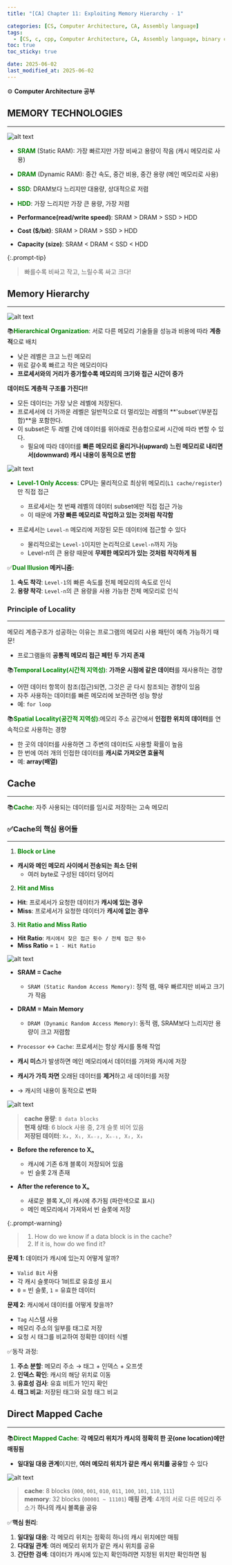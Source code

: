 ```yaml
---
title: "[CA] Chapter 11: Exploiting Memory Hierarchy - 1"

categories: [CS, Computer Architecture, CA, Assembly language]
tags:
  - [CS, c, cpp, Computer Architecture, CA, Assembly language, binary code]
toc: true
toc_sticky: true

date: 2025-06-02
last_modified_at: 2025-06-02
---
```

⚙ **Computer Architecture 공부**

## MEMORY TECHNOLOGIES
---
![alt text](MEMORY_TECHNOLOGIES.png)

* **<span style="color: #008000">SRAM</span>** (Static RAM): 가장 빠르지만 가장 비싸고 용량이 작음 (캐시 메모리로 사용)
* **<span style="color: #008000">DRAM</span>** (Dynamic RAM): 중간 속도, 중간 비용, 중간 용량 (메인 메모리로 사용)
* **<span style="color: #008000">SSD</span>**: DRAM보다 느리지만 대용량, 상대적으로 저렴
* **<span style="color: #008000">HDD</span>**: 가장 느리지만 가장 큰 용량, 가장 저렴

* **Performance(read/write speed)**: SRAM > DRAM > SSD > HDD
* **Cost ($/bit)**: SRAM > DRAM > SSD > HDD
* **Capacity (size)**: SRAM < DRAM < SSD < HDD

{:.prompt-tip}
> 빠를수록 비싸고 작고, 느릴수록 싸고 크다!

## Memory Hierarchy
---
![alt text](Memory_Hierarchy.png)

📚**<span style="color: #008000">Hierarchical Organization</span>**: 서로 다른 메모리 기술들을 성능과 비용에 따라 **계층적**으로 배치
* 낮은 레벨은 크고 느린 메모리
* 위로 갈수록 빠르고 작은 메모리이다
* **프로세서와의 거리가 증가할수록 메모리의 크기와 접근 시간이 증가**

**데이터도 계층적 구조를 가진다!!**
* 모든 데이터는 가장 낮은 레벨에 저장된다.
* 프로세서에 더 가까운 레벨은 일반적으로 더 멀리있는 레벨의 **'subset'(부분집합)**을 포함한다.
* 이 subset은 두 레벨 간에 데이터를 위아래로 전송함으로써 시간에 따라 변할 수 있다.
  * 필요에 따라 데이터를 **빠른 메모리로 올리거나(upward)** **느린 메모리로 내리면서(downward) 캐시 내용이 동적으로 변함**

![alt text](Memory_Hierarchy1.png)

* **<span style="color: #008000">Level-1 Only Access</span>**: CPU는 물리적으로 최상위 메모리(`L1 cache/register`)만 직접 접근
  * 프로세서는 첫 번째 레벨의 데이터 subset에만 직접 접근 가능
  * 이 때문에 **가장 빠른 메모리로 작업하고 있는 것처럼 착각함**

* 프로세서는 `Level-n` 메모리에 저장된 모든 데이터에 접근할 수 있다
  * 물리적으로는 `Level-1`이지만 논리적으로 `Level-n`까지 가능
  * Level-n의 큰 용량 때문에 **무제한 메모리가 있는 것처럼 착각하게 됨**

✅**<span style="color: #008000">Dual Illusion</span> 메커니즘:**  
1. **속도 착각**: `Level-1`의 빠른 속도를 전체 메모리의 속도로 인식
2. **용량 착각**: `Level-n`의 큰 용량을 사용 가능한 전체 메모리로 인식

### Principle of Locality
---
메모리 계층구조가 성공하는 이유는 프로그램의 메모리 사용 패턴이 예측 가능하기 때문! 
* 프로그램들의 **공통적 메모리 접근 페턴 두 가지 존재**

📚**<span style="color: #008000">Temporal Locality(시간적 지역성)</span>**: **가까운 시점에 같은 데이터**를 재사용하는 경향
* 어떤 데이터 항목이 참조(접근)되면, 그것은 곧 다시 참조되는 경향이 있음
* 자주 사용하는 데이터를 빠른 메모리에 보관하면 성능 향상
* 예: `for loop`

📚**<span style="color: #008000">Spatial Locality(공간적 지역성)</span>**:메모리 주소 공간에서 **인접한 위치의 데이터**를 연속적으로 사용하는 경향
* 한 곳의 데이터를 사용하면 그 주변의 데이터도 사용할 확률이 높음
* 한 번에 여러 개의 인접한 데이터를 **캐시로 가져오면 효율적**
* 예: **array(배열)**

## Cache
---
📚**<span style="color: #008000">Cache</span>**: 자주 사용되는 데이터를 임시로 저장하는 고속 메모리
### ✅Cache의 핵심 용어들
---
1. **<span style="color: #008000">Block or Line</span>**
* **캐시와 메인 메모리 사이에서 전송되는 최소 단위**
  * 여러 byte로 구성된 데이터 덩어리

2. **<span style="color: #008000">Hit and Miss</span>**
* **Hit**: 프로세서가 요청한 데이터가 **캐시에 있는 경우**
* **Miss**: 프로세서가 요청한 데이터가 **캐시에 없는 경우**

3. **<span style="color: #008000">Hit Ratio and Miss Ratio</span>**
* **Hit Ratio**: `캐시에서 찾은 접근 횟수 / 전체 접근 횟수`
* **Miss Ratio** = `1 - Hit Ratio`

![alt text](cachemachanism.png)

* **SRAM = Cache**
  * `SRAM (Static Random Access Memory)`: 정적 램, 매우 빠르지만 비싸고 크기가 작음
* **DRAM = Main Memory**
  * `DRAM (Dynamic Random Access Memory)`: 동적 램, SRAM보다 느리지만 용량이 크고 저렴함

* `Processor` ↔ `Cache`: 프로세서는 항상 캐시를 통해 작업

* **캐시 미스**가 발생하면 메인 메모리에서 데이터를 가져와 캐시에 저장
* **캐시가 가득 차면** 오래된 데이터를 **제거**하고 새 데이터를 저장
* → 캐시의 내용이 동적으로 변화

![alt text](cacherefer.png)
> **cache 용량**: `8 data blocks`  
> **현재 상태**: 6 block 사용 중, 2개 슬롯 비어 있음  
> **저장된 데이터**: `X₄, X₁, Xₙ₋₂, Xₙ₋₁, X₂, X₃`

* **Before the reference to Xₙ**
  * 캐시에 기존 6개 블록이 저장되어 있음
  * 빈 슬롯 2개 존재

* **After the reference to Xₙ**
  * 새로운 블록 Xₙ이 캐시에 추가됨 (파란색으로 표시)
  * 메인 메모리에서 가져와서 빈 슬롯에 저장

{:.prompt-warning}
> 1. How do we know if a data block is in the cache?  
> 2. If it is, how do we find it?

**문제 1**: 데이터가 캐시에 있는지 어떻게 알까?
* `Valid Bit` 사용
* 각 캐시 슬롯마다 1비트로 유효성 표시
* `0` = 빈 슬롯, `1` = 유효한 데이터

**문제 2**: 캐시에서 데이터를 어떻게 찾을까?
* `Tag` 시스템 사용
* 메모리 주소의 일부를 태그로 저장
* 요청 시 태그를 비교하여 정확한 데이터 식별

✅동작 과정:  
1. **주소 분할**: 메모리 주소 → 태그 + 인덱스 + 오프셋
2. **인덱스 확인**: 캐시의 해당 위치로 이동
3. **유효성 검사**: 유효 비트가 1인지 확인
4. **태그 비교**: 저장된 태그와 요청 태그 비교
  
## Direct Mapped Cache
---
📚**<span style="color: #008000">Direct Mapped Cache</span>**: **각 메모리 위치가 캐시의 정확히 한 곳(one location)에만 매핑됨**
* **일대일 대응 관계**이지만, **여러 메모리 위치가 같은 캐시 위치를 공유**할 수 있다

![alt text](Direct_Mapped_Cache.png)
> **cache**: 8 blocks (`000`, `001`, `010`, `011`, `100`, `101`, `110`, `111`)  
> **memory**: 32 blocks (`00001 ~ 11101`)
> **매핑 관계**: 4개의 서로 다른 메모리 주소가 **하나의 캐시 블록을 공유**

✅**핵심 원리**:  
1. **일대일 대응**: 각 메모리 위치는 정확히 하나의 캐시 위치에만 매핑
2. **다대일 관계**: 여러 메모리 위치가 같은 캐시 위치를 공유
3. **간단한 검색**: 데이터가 캐시에 있는지 확인하려면 지정된 위치만 확인하면 됨